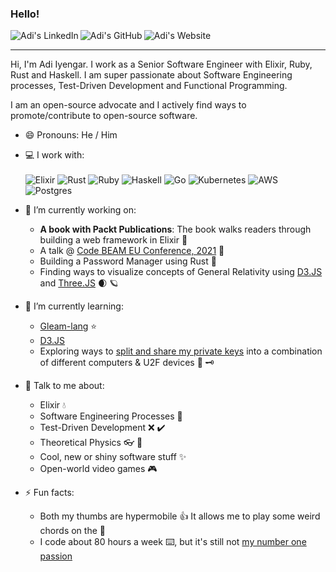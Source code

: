 ### Hello! <img src="https://media.giphy.com/media/hvRJCLFzcasrR4ia7z/giphy.gif" width="10px">
<a href="https://www.linkedin.com/in/adiiyengar/">
  <img align="left" alt="Adi's LinkedIn" src="https://img.shields.io/badge/LinkedIn-gray?&style=for-the-badge&logo=linkedin&logoColor=blue" />
</a>
<a href="https://github.com/thebugcatcher">
  <img align="left" alt="Adi's GitHub" src="https://img.shields.io/badge/GitHub-gray?&style=for-the-badge&logo=github&logoColor=white" />
</a>
<a href="https://www.adiiyengar.com">
  <img align="left" alt="Adi's Website" src="https://img.shields.io/badge/Blog-gray?&style=for-the-badge&logo=blogger&logoColor=black" />
</a>
<br />

---

Hi, I'm Adi Iyengar. I work as a Senior Software Engineer with Elixir, Ruby, Rust and Haskell. I am super 
passionate about Software Engineering processes, Test-Driven Development and Functional Programming.

I am an open-source advocate and I actively find ways to promote/contribute to open-source software. 

- 😄 Pronouns: He / Him

- 💻 I work with: <br/> <br/>
  <img alt="Elixir" src="https://img.shields.io/badge/elixir-%234B275F.svg?&style=for-the-badge&logo=elixir&logoColor=white"/>
  <img alt="Rust" src="https://img.shields.io/badge/rust-%23000000.svg?&style=for-the-badge&logo=rust&logoColor=white"/>
  <img alt="Ruby" src="https://img.shields.io/badge/ruby-%23CC342D.svg?&style=for-the-badge&logo=ruby&logoColor=white"/>
  <img alt="Haskell" src="https://img.shields.io/badge/Haskell-blue?&style=for-the-badge&logo=haskell&logoColor=white"/>
  <img alt="Go" src="https://img.shields.io/badge/go-%2300ADD8.svg?&style=for-the-badge&logo=go&logoColor=white"/>
  <img alt="Kubernetes" src="https://img.shields.io/badge/kubernetes%20-%23326ce5.svg?&style=for-the-badge&logo=kubernetes&logoColor=white"/>
  <img alt="AWS" src="https://img.shields.io/badge/AWS%20-%23FF9900.svg?&style=for-the-badge&logo=amazon-aws&logoColor=white"/>
  <img alt="Postgres" src ="https://img.shields.io/badge/postgres-%23316192.svg?&style=for-the-badge&logo=postgresql&logoColor=white"/>

- 🔭 I’m currently working on:
    * __A book with Packt Publications__: The book walks readers through building a web framework in Elixir 📖
    * A talk @ [Code BEAM EU Conference, 2021](https://www.codesync.global/speaker/adi-iyengar/) 🎤
    * Building a Password Manager using Rust 🔐
    * Finding ways to visualize concepts of General Relativity using [D3.JS](https://github.com/d3/d3) and [Three.JS](https://github.com/mrdoob/three.js/) 🌒 🪐
   
- 🌱 I’m currently learning:
    * [Gleam-lang](https://github.com/gleam-lang/gleam) ⭐
    * [D3.JS](https://github.com/d3/d3) 
    * Exploring ways to [split and share my private keys](https://www.ethos.io/what-is-key-sharding) into a combination of different computers & U2F devices 🔑 🗝️

- 💬 Talk to me about:
    * Elixir 💧
    * Software Engineering Processes 🤖
    * Test-Driven Development ❌ ✔️
    * Theoretical Physics 👓 🔭
    * Cool, new or shiny software stuff ✨
    * Open-world video games 🎮

- ⚡ Fun facts:
    * Both my thumbs are hypermobile 👍 It allows me to play some weird chords on the 🎸
    * I code about 80 hours a week ⌨️, but it's still not [my number one passion](https://www.quora.com/Why-do-you-love-physics)


